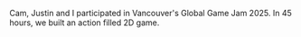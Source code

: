 Cam, Justin and I participated in Vancouver's Global Game Jam 2025. In 45 hours, we built an action filled 2D game.
